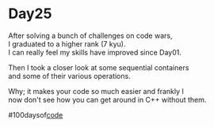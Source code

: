 # Day25

After solving a bunch of challenges on code wars,  
I graduated to a higher rank (7 kyu).  
I can really feel my skills have improved since Day01.

Then I took a closer look at some sequential containers  
and some of their various operations.

Why; it makes your code so much easier and frankly I  
now don't see how you can get around in C++ without them.

#100daysof[code](../CodeFiles/Day25/sequentialContainers.cpp)
